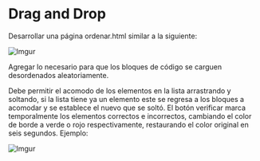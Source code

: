 # Drag and Drop

Desarrollar una página ordenar.html similar a la siguiente:

![Imgur](https://i.imgur.com/ALiyiPI.png)

Agregar lo necesario para que los bloques de código se carguen desordenados aleatoriamente.

Debe permitir el acomodo de los elementos en la lista arrastrando y soltando, si la lista tiene ya un elemento este se regresa a los bloques a acomodar y se establece el nuevo que se soltó. El botón verificar marca temporalmente los elementos correctos e incorrectos, cambiando el color de borde a verde o rojo respectivamente, restaurando el color original en seis segundos. Ejemplo:

![Imgur](https://i.imgur.com/p4LvFCQ.png)